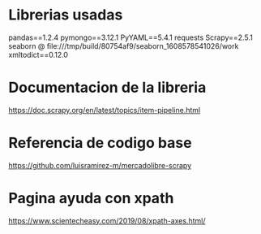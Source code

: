 # Librerias usadas
pandas==1.2.4
pymongo==3.12.1
PyYAML==5.4.1
requests 
Scrapy==2.5.1
seaborn @ file:///tmp/build/80754af9/seaborn_1608578541026/work
xmltodict==0.12.0

# Documentacion de la libreria
https://doc.scrapy.org/en/latest/topics/item-pipeline.html

# Referencia de codigo base
https://github.com/luisramirez-m/mercadolibre-scrapy

# Pagina ayuda con xpath

https://www.scientecheasy.com/2019/08/xpath-axes.html/